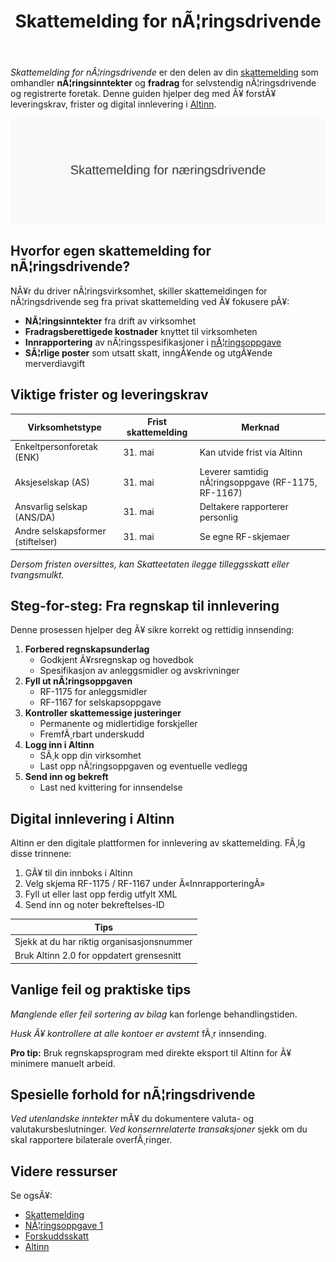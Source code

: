 ﻿---
title: "Skattemelding for nÃ¦ringsdrivende"
meta_title: "Skattemelding for nÃ¦ringsdrivende"
meta_description: '*Skattemelding for nÃ¦ringsdrivende* er den delen av din [skattemelding](/blogs/regnskap/skattemelding "Skattemelding - Komplett Guide til Utfylling og Innlever...'
slug: skattemelding-for-naeringsdrivende
type: blog
layout: pages/single
---

*Skattemelding for nÃ¦ringsdrivende* er den delen av din [skattemelding](/blogs/regnskap/skattemelding "Skattemelding - Komplett Guide til Utfylling og Innlevering") som omhandler **nÃ¦ringsinntekter** og **fradrag** for selvstendig nÃ¦ringsdrivende og registrerte foretak. Denne guiden hjelper deg med Ã¥ forstÃ¥ leveringskrav, frister og digital innlevering i [Altinn](/blogs/regnskap/hva-er-altinn "Hva er Altinn? Digital kommunikasjonsplattform for offentlige etater").

![Skattemelding for nÃ¦ringsdrivende](skattemelding-for-naeringsdrivende.svg)

## Hvorfor egen skattemelding for nÃ¦ringsdrivende?

NÃ¥r du driver nÃ¦ringsvirksomhet, skiller skattemeldingen for nÃ¦ringsdrivende seg fra privat skattemelding ved Ã¥ fokusere pÃ¥:

* **NÃ¦ringsinntekter** fra drift av virksomhet
* **Fradragsberettigede kostnader** knyttet til virksomheten
* **Innrapportering** av nÃ¦ringsspesifikasjoner i [nÃ¦ringsoppgave](/blogs/regnskap/naeringsoppgave-1 "Hva er nÃ¦ringsoppgave? Slik fyller du ut nÃ¦ringsoppgave 1 og 2")
* **SÃ¦rlige poster** som utsatt skatt, inngÃ¥ende og utgÃ¥ende merverdiavgift

## Viktige frister og leveringskrav

| **Virksomhetstype**               | **Frist skattemelding** | **Merknad**                                 |
|-----------------------------------|-------------------------|----------------------------------------------|
| Enkeltpersonforetak (ENK)         | 31. mai                 | Kan utvide frist via Altinn                   |
| Aksjeselskap (AS)                 | 31. mai                 | Leverer samtidig nÃ¦ringsoppgave (RF-1175, RF-1167) |
| Ansvarlig selskap (ANS/DA)        | 31. mai                 | Deltakere rapporterer personlig               |
| Andre selskapsformer (stiftelser) | 31. mai                 | Se egne RF-skjemaer                           |

*Dersom fristen oversittes, kan Skatteetaten ilegge tilleggsskatt eller tvangsmulkt.*

## Steg-for-steg: Fra regnskap til innlevering

Denne prosessen hjelper deg Ã¥ sikre korrekt og rettidig innsending:

1. **Forbered regnskapsunderlag**
   * Godkjent Ã¥rsregnskap og hovedbok
   * Spesifikasjon av anleggsmidler og avskrivninger
2. **Fyll ut nÃ¦ringsoppgaven**
   * RF-1175 for anleggsmidler
   * RF-1167 for selskapsoppgave
3. **Kontroller skattemessige justeringer**
   * Permanente og midlertidige forskjeller
   * FremfÃ¸rbart underskudd
4. **Logg inn i Altinn**
   * SÃ¸k opp din virksomhet
   * Last opp nÃ¦ringsoppgaven og eventuelle vedlegg
5. **Send inn og bekreft**
   * Last ned kvittering for innsendelse

## Digital innlevering i Altinn

Altinn er den digitale plattformen for innlevering av skattemelding. FÃ¸lg disse trinnene:

1. GÃ¥ til din innboks i Altinn
2. Velg skjema RF-1175 / RF-1167 under Â«InnrapporteringÂ»
3. Fyll ut eller last opp ferdig utfylt XML
4. Send inn og noter bekreftelses-ID

| **Tips**                             |
|-------------------------------------|
| Sjekk at du har riktig organisasjonsnummer | 
| Bruk Altinn 2.0 for oppdatert grensesnitt | 

## Vanlige feil og praktiske tips

*Manglende eller feil sortering av bilag* kan forlenge behandlingstiden.

*Husk Ã¥ kontrollere at alle kontoer er avstemt* fÃ¸r innsending.

**Pro tip:** Bruk regnskapsprogram med direkte eksport til Altinn for Ã¥ minimere manuelt arbeid.

## Spesielle forhold for nÃ¦ringsdrivende

*Ved utenlandske inntekter* mÃ¥ du dokumentere valuta- og valutakursbeslutninger.
*Ved konsernrelaterte transaksjoner* sjekk om du skal rapportere bilaterale overfÃ¸ringer.

## Videre ressurser

Se ogsÃ¥:

- [Skattemelding](/blogs/regnskap/skattemelding "Skattemelding - Komplett Guide til Utfylling og Innlevering")
- [NÃ¦ringsoppgave 1](/blogs/regnskap/naeringsoppgave-1 "Hva er nÃ¦ringsoppgave? Slik fyller du ut nÃ¦ringsoppgave 1 og 2")
- [Forskuddsskatt](/blogs/regnskap/hva-er-forskuddsskatt "Hva er Forskuddsskatt? Beregning og Innbetaling")
- [Altinn](/blogs/regnskap/hva-er-altinn "Hva er Altinn? Digital kommunikasjonsplattform for offentlige etater")
